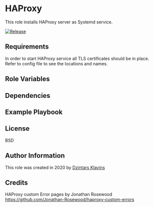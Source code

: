 # HAProxy

This role installs HAProxy server as Systemd service.

[![Release][image-release]][link-release]

## Requirements

In order to start HAProxy service all TLS certificates should be in place. Refer to config file to see the locations and names.

## Role Variables

## Dependencies

## Example Playbook

## License

BSD

## Author Information

This role was created in 2020 by [Dzintars Klavins](https://dzintars.github.io)

## Credits

HAProxy custom Error pages by Jonathan Rosewood
https://github.com/Jonathan-Rosewood/haproxy-custom-errors

[image-release]: https://img.shields.io/github/release/dzintars/andible-role-haproxy.svg
[link-release]: https://github.com/dzintars/ansible-role-haproxy/releases
